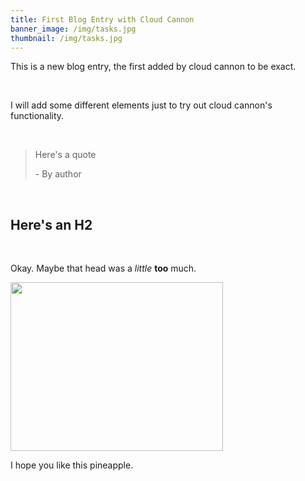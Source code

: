 ```yaml
---
title: First Blog Entry with Cloud Cannon
banner_image: /img/tasks.jpg
thumbnail: /img/tasks.jpg
---
```


This is a new blog entry, the first added by cloud cannon to be exact.

&nbsp;

I will add some different elements just to try out cloud cannon's functionality.

&nbsp;

> Here's a quote
>
>
> \- By author

&nbsp;

## Here's an H2

&nbsp;

Okay. Maybe that head was a *little*&nbsp;**too** much.
<!--base32-41t62xt091a4uk10dxppjx3mcnj20-base32-->

<img src="/zen-habits/uploads/boho-clipart-pineapple.jpeg" width="340" height="270" />

I hope you like this pineapple.